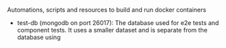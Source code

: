 Automations, scripts and resources to build and run docker containers

- test-db (mongodb on port 26017): The database used for e2e tests and component tests. It uses a smaller dataset and is separate from the database using
